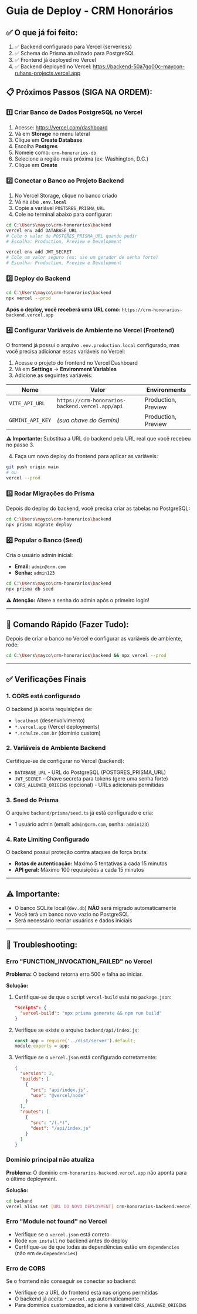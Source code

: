 # Guia de Deploy - CRM Honorários

## ✅ O que já foi feito:

1. ✅ Backend configurado para Vercel (serverless)
2. ✅ Schema do Prisma atualizado para PostgreSQL
3. ✅ Frontend já deployed no Vercel
4. ✅ Backend deployed no Vercel: https://backend-50a7gq00c-maycon-ruhans-projects.vercel.app

## 📋 Próximos Passos (SIGA NA ORDEM):

### 1️⃣ Criar Banco de Dados PostgreSQL no Vercel

1. Acesse: https://vercel.com/dashboard
2. Vá em **Storage** no menu lateral
3. Clique em **Create Database**
4. Escolha **Postgres**
5. Nomeie como: `crm-honorarios-db`
6. Selecione a região mais próxima (ex: Washington, D.C.)
7. Clique em **Create**

### 2️⃣ Conectar o Banco ao Projeto Backend

1. No Vercel Storage, clique no banco criado
2. Vá na aba **`.env.local`**
3. Copie a variável `POSTGRES_PRISMA_URL`
4. Cole no terminal abaixo para configurar:

```bash
cd C:\Users\mayco\crm-honorarios\backend
vercel env add DATABASE_URL
# Cole o valor de POSTGRES_PRISMA_URL quando pedir
# Escolha: Production, Preview e Development

vercel env add JWT_SECRET
# Cole um valor seguro (ex: use um gerador de senha forte)
# Escolha: Production, Preview e Development
```

### 3️⃣ Deploy do Backend

```bash
cd C:\Users\mayco\crm-honorarios\backend
npx vercel --prod
```

**Após o deploy, você receberá uma URL como:**
`https://crm-honorarios-backend.vercel.app`

### 4️⃣ Configurar Variáveis de Ambiente no Vercel (Frontend)

O frontend já possui o arquivo `.env.production.local` configurado, mas você precisa adicionar essas variáveis no Vercel:

1. Acesse o projeto do frontend no Vercel Dashboard
2. Vá em **Settings** → **Environment Variables**
3. Adicione as seguintes variáveis:

| Nome | Valor | Environments |
|------|-------|--------------|
| `VITE_API_URL` | `https://crm-honorarios-backend.vercel.app/api` | Production, Preview |
| `GEMINI_API_KEY` | *(sua chave do Gemini)* | Production, Preview |

**⚠️ Importante:** Substitua a URL do backend pela URL real que você recebeu no passo 3.

4. Faça um novo deploy do frontend para aplicar as variáveis:

```bash
git push origin main
# ou
vercel --prod
```

### 5️⃣ Rodar Migrações do Prisma

Depois do deploy do backend, você precisa criar as tabelas no PostgreSQL:

```bash
cd C:\Users\mayco\crm-honorarios\backend
npx prisma migrate deploy
```

### 6️⃣ Popular o Banco (Seed)

Cria o usuário admin inicial:

- **Email:** `admin@crm.com`
- **Senha:** `admin123`

```bash
cd C:\Users\mayco\crm-honorarios\backend
npx prisma db seed
```

**⚠️ Atenção:** Altere a senha do admin após o primeiro login!

---

## 🚀 Comando Rápido (Fazer Tudo):

Depois de criar o banco no Vercel e configurar as variáveis de ambiente, rode:

```bash
cd C:\Users\mayco\crm-honorarios\backend && npx vercel --prod
```

---

## ✅ Verificações Finais

### 1. CORS está configurado

O backend já aceita requisições de:

- `localhost` (desenvolvimento)
- `*.vercel.app` (Vercel deployments)
- `*.schulze.com.br` (domínio custom)

### 2. Variáveis de Ambiente Backend

Certifique-se de configurar no Vercel (backend):

- `DATABASE_URL` - URL do PostgreSQL (POSTGRES_PRISMA_URL)
- `JWT_SECRET` - Chave secreta para tokens (gere uma senha forte)
- `CORS_ALLOWED_ORIGINS` (opcional) - URLs adicionais permitidas

### 3. Seed do Prisma

O arquivo `backend/prisma/seed.ts` já está configurado e cria:

- 1 usuário admin (email: `admin@crm.com`, senha: `admin123`)

### 4. Rate Limiting Configurado

O backend possui proteção contra ataques de força bruta:

- **Rotas de autenticação:** Máximo 5 tentativas a cada 15 minutos
- **API geral:** Máximo 100 requisições a cada 15 minutos

---

## ⚠️ Importante:

- O banco SQLite local (`dev.db`) **NÃO** será migrado automaticamente
- Você terá um banco novo vazio no PostgreSQL
- Será necessário recriar usuários e dados iniciais

---

## 🔧 Troubleshooting:

### Erro "FUNCTION_INVOCATION_FAILED" no Vercel

**Problema:** O backend retorna erro 500 e falha ao iniciar.

**Solução:**
1. Certifique-se de que o script `vercel-build` está no `package.json`:
   ```json
   "scripts": {
     "vercel-build": "npx prisma generate && npm run build"
   }
   ```

2. Verifique se existe o arquivo `backend/api/index.js`:
   ```javascript
   const app = require('../dist/server').default;
   module.exports = app;
   ```

3. Verifique se o `vercel.json` está configurado corretamente:
   ```json
   {
     "version": 2,
     "builds": [
       {
         "src": "api/index.js",
         "use": "@vercel/node"
       }
     ],
     "routes": [
       {
         "src": "/(.*)",
         "dest": "/api/index.js"
       }
     ]
   }
   ```

### Domínio principal não atualiza

**Problema:** O domínio `crm-honorarios-backend.vercel.app` não aponta para o último deployment.

**Solução:**
```bash
cd backend
vercel alias set [URL_DO_NOVO_DEPLOYMENT] crm-honorarios-backend.vercel.app
```

### Erro "Module not found" no Vercel

- Verifique se o `vercel.json` está correto
- Rode `npm install` no backend antes do deploy
- Certifique-se de que todas as dependências estão em `dependencies` (não em `devDependencies`)

### Erro de CORS

Se o frontend não conseguir se conectar ao backend:
- Verifique se a URL do frontend está nas origens permitidas
- O backend já aceita `*.vercel.app` automaticamente
- Para domínios customizados, adicione à variável `CORS_ALLOWED_ORIGINS`
